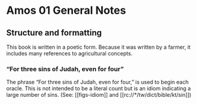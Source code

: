 # Amos 01 General Notes
## Structure and formatting

This book is written in a poetic form. Because it was written by a farmer, it includes many references to agricultural concepts.

### “For three sins of Judah, even for four”
The phrase “For three sins of Judah, even for four,” is used to begin each oracle. This is not intended to be a literal count but is an idiom indicating a large number of sins. (See: [[figs-idiom]] and [[rc://*/tw/dict/bible/kt/sin]])
